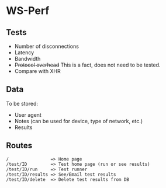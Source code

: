 # WS-Perf

## Tests
* Number of disconnections
* Latency
* Bandwidth
* ~~Protocol overhead~~ This is a fact, does not need to be tested.
* Compare with XHR

## Data
To be stored:

* User agent
* Notes (can be used for device, type of network, etc.)
* Results


## Routes

    /                => Home page
    /test/ID         => Test home page (run or see results)
    /test/ID/run     => Test runner
    /test/ID/results => See/Email test results
    /test/ID/delete  => Delete test results from DB
